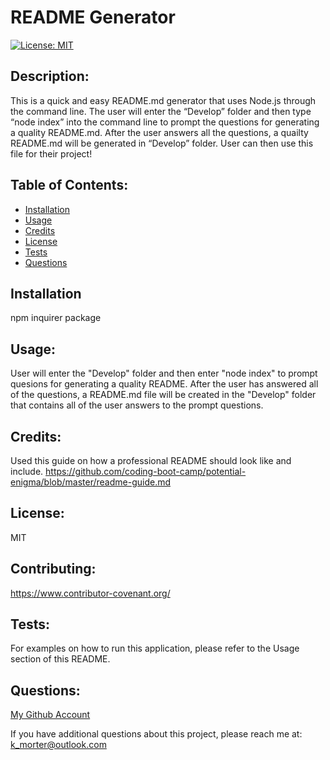 # README Generator
  [![License: MIT](https://img.shields.io/badge/License-MIT-yellow.svg)](https://opensource.org/licenses/MIT)

  ## Description:
  This is a quick and easy README.md generator that uses Node.js through the command line. The user will enter the “Develop” folder and then type “node index” into the command line to prompt the questions for generating a quality README.md. After the user answers all the questions, a quailty README.md will be generated in “Develop” folder. User can then use this file for their project!

  ## Table of Contents:
  * [Installation](#installation)
  * [Usage](#usage)
  * [Credits](#credits)
  * [License](#license)
  * [Tests](#tests)
  * [Questions](#questions)

  ## Installation
  npm inquirer package

  ## Usage:
  User will enter the "Develop" folder and then enter "node index" to prompt quesions for generating a quality README. After the user has answered all of the questions, a README.md file will be created in the "Develop" folder that contains all of the user answers to the prompt questions.

  ## Credits:
  Used this guide on how a professional README should look like and include. https://github.com/coding-boot-camp/potential-enigma/blob/master/readme-guide.md

  ## License:
  MIT

  ## Contributing:
  https://www.contributor-covenant.org/

  ## Tests:
  For examples on how to run this application, please refer to the Usage section of this README.

  ## Questions:
  [My Github Account](https://github.com/kaileymorter)

  If you have additional questions about this project, please reach me at: k_morter@outlook.com
